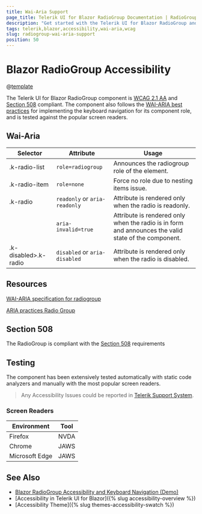 ```yaml
---
title: Wai-Aria Support
page_title: Telerik UI for Blazor RadioGroup Documentation | RadioGroup  Accessibility
description: "Get started with the Telerik UI for Blazor RadioGroup and learn about its accessibility support for WAI-ARIA, Section 508, and WCAG 2.1."
tags: telerik,blazor,accessibility,wai-aria,wcag
slug: radiogroup-wai-aria-support 
position: 50 
---
```


# Blazor RadioGroup Accessibility

@[template](/_contentTemplates/common/parameters-table-styles.md#table-layout)



The Telerik UI for Blazor RadioGroup component is [WCAG 2.1 AA](https://www.w3.org/TR/WCAG21/) and [Section 508](http://www.section508.gov/) compliant. The component also follows the [WAI-ARIA best practices](https://www.w3.org/WAI/ARIA/apg/) for implementing the keyboard navigation for its component role, and is tested against the popular screen readers.

## Wai-Aria

| Selector | Attribute | Usage |
| -------- | --------- | ----- |
| .k-radio-list | `role=radiogroup` | Announces the radiogroup role of the element. |
| .k-radio-item | `role=none` | Force no role due to nesting items issue. |
| .k-radio | `readonly` or `aria-readonly` | Attribute is rendered only when the radio is readonly. |
|  | `aria-invalid=true` | Attribute is rendered only when the radio is in form and announces the valid state of the component. |
| .k-disabled>.k-radio | `disabled` or `aria-disabled` | Attribute is rendered only when the radio is disabled. |

## Resources

[WAI-ARIA specification for radiogroup](https://www.w3.org/TR/wai-aria-1.2/#radiogroup)

[ARIA practices Radio Group](https://www.w3.org/WAI/ARIA/apg/patterns/radiobutton/)

## Section 508


The RadioGroup is compliant with the [Section 508](http://www.section508.gov/) requirements

## Testing


The component has been extensively tested automatically with static code analyzers and manually with the most popular screen readers.

> Any Accessibility Issues could be reported in [Telerik Support System](https://www.telerik.com/account/support-center).

### Screen Readers

| Environment | Tool |
| ----------- | ---- |
| Firefox | NVDA |
| Chrome | JAWS |
| Microsoft Edge | JAWS |



## See Also

* [Blazor RadioGroup Accessibility and Keyboard Navigation (Demo)](https://demos.telerik.com/blazor-ui/radiogroup/keyboard-navigation)
* [Accessibility in Telerik UI for Blazor]({% slug accessibility-overview %})
* [Accessibility Theme]({% slug themes-accessibility-swatch %})